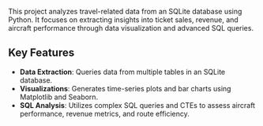 This project analyzes travel-related data from an SQLite database using Python. It focuses on extracting insights into ticket sales, revenue, and aircraft performance through data visualization and advanced SQL queries.

## Key Features

- **Data Extraction**: Queries data from multiple tables in an SQLite database.
- **Visualizations**: Generates time-series plots and bar charts using Matplotlib and Seaborn.
- **SQL Analysis**: Utilizes complex SQL queries and CTEs to assess aircraft performance, revenue metrics, and route efficiency.
